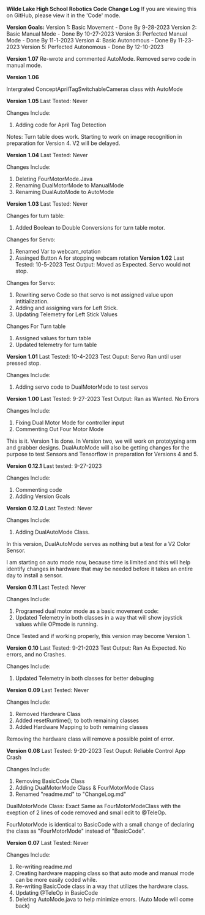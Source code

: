 **Wilde Lake High School Robotics Code Change Log**
If you are viewing this on GitHub, please view it in the 'Code' mode.

**Version Goals:**
Version 1: Basic Movement - Done By 9-28-2023
Version 2: Basic Manual Mode - Done By 10-27-2023
Version 3: Perfected Manual Mode - Done By 11-1-2023
Version 4: Basic Autonomous - Done By 11-23-2023
Version 5: Perfected Autonomous  - Done By 12-10-2023

**Version 1.07**
Re-wrote and commented AutoMode. Removed servo code in manual mode.

**Version 1.06**

Intergrated ConceptAprilTagSwitchableCameras class with AutoMode

**Version 1.05**
Last Tested: Never

Changes Include:
1. Adding code for April Tag Detection

Notes:
Turn table does work. Starting to work on image recognition in preparation for Version 4. V2 will be delayed.

**Version 1.04**
Last Tested: Never

Changes Include:
1. Deleting FourMotorMode.Java
2. Renaming DualMotorMode to ManualMode
3. Renaming DualAutoMode to AutoMode

**Version 1.03**
Last Tested: Never

Changes for turn table:
1. Added Boolean to Double Conversions for turn table motor.

Changes for Servo:
1. Renamed Var to webcam_rotation
2. Assinged Button A for stopping webcam rotation
**Version 1.02**
Last Tested: 10-5-2023
Test Output: Moved as Expected. Servo would not stop.

Changes for Servo:
1. Rewriting servo Code so that servo is not assigned value
upon intitialization.
2. Adding and assigning vars for Left Stick.
3. Updating Telemetry for Left Stick Values

Changes For Turn table
1. Assigned values for turn table
2. Updated telemetry for turn table

**Version 1.01**
Last Tested: 10-4-2023
Test Ouput: Servo Ran until user pressed stop.

Changes Include:
1. Adding servo code to DualMotorMode to test servos

**Version 1.00**
Last Tested: 9-27-2023
Test Output: Ran as Wanted. No Errors

Changes Include:
1. Fixing Dual Motor Mode for controller input
2. Commenting Out Four Motor Mode

This is it. Version 1 is done. In Version two, we will work on prototyping arm and
grabber designs. DualAutoMode will also be getting changes for the purpose to test 
Sensors and Tensorflow in preparation for Versions 4 and 5.

**Version 0.12.1**
Last tested: 9-27-2023

Changes Include:
1. Commenting code
2. Adding Version Goals

**Version 0.12.0**
Last Tested: Never

Changes Include:
1. Adding DualAutoMode Class.

In this version, DualAutoMode serves as nothing but a test for a V2 Color Sensor.

I am starting on auto mode now, because time is limited and this will help identify changes in hardware that
may be needed before it takes an entire day to install a sensor.

**Version 0.11**
Last Tested: Never

Changes Include:
1. Programed dual motor mode as a basic movement code:
2. Updated Telemetry in both classes in a way that will show
joystick values while OPmode is running.

Once Tested and if working properly, this version may become Version 1.

**Version 0.10**
Last Tested: 9-21-2023
Test Output: Ran As Expected. No errors, and no Crashes.

Changes Include:
1. Updated Telemetry in both classes for better debuging

**Version 0.09**
Last Tested: Never

Changes Include:
1. Removed Hardware Class
2. Added resetRuntime(); to both remaining classes
3. Added Hardware Mapping to both remaining classes

Removing the hardware class will remove a possible point of error.

**Version 0.08**
Last Tested: 9-20-2023
Test Ouput: Reliable Control App Crash

Changes Include:
1. Removing BasicCode Class
2. Adding DualMotorMode Class & FourMotorMode Class
3. Renamed "readme.md" to "ChangeLog.md"

DualMotorMode Class: Exact Same as FourMotorModeClass with the exeption of 2 lines of code removed
and small edit to @TeleOp.

FourMotorMode is identical to BasicCode with a small change of declaring the class as
"FourMotorMode" instead of "BasicCode".

**Version 0.07**
Last Tested: Never

Changes Include:
1. Re-writing readme.md
2. Creating hardware mapping class so that auto mode and manual mode can be more easily coded while.
3. Re-writing BasicCode class in a way that utilizes the hardware class.
4. Updating @TeleOp in BasicCode
5. Deleting AutoMode.java to help minimize errors. (Auto Mode will come back)
